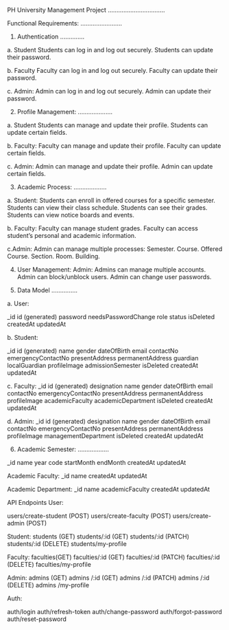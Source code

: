 PH University Management Project 
.................................

Functional Requirements: 
........................

1. Authentication
..............

a. Student 
Students can log in and log out securely.
Students can update their password.

b. Faculty
Faculty can log in and log out securely.
Faculty can update their password.

c. Admin:
Admin can log in and log out securely.
Admin can update their password.

2. Profile Management: 
....................

a. Student
Students can manage and update their profile.
Students can update certain fields.

b. Faculty:
Faculty can manage and update their profile.
Faculty can update certain fields.

c. Admin: 
Admin can manage and update their profile.
Admin can update certain fields.

3. Academic Process:
...................

a. Student:
Students can enroll in offered courses for a specific semester.
Students can view their class schedule.
Students can see their grades.
Students can view notice boards and events.

b. Faculty:
Faculty can manage student grades.
Faculty can access student’s personal and academic information.

c.Admin:
Admin can manage multiple processes:
Semester.
Course.
Offered Course.
Section.
Room.
Building.

4. User Management:
Admin:
Admins can manage multiple accounts.
Admin can block/unblock users.
Admin can change user passwords.




5. Data Model
...............

a. User:

_id
id (generated)
password
needsPasswordChange
role
status
isDeleted
createdAt
updatedAt


b. Student:

_id
id  (generated)
name
gender
dateOfBirth
email
contactNo
emergencyContactNo
presentAddress
permanentAddress
guardian
localGuardian
profileImage
admissionSemester
isDeleted
createdAt
updatedAt


c. Faculty:
_id
id  (generated)
designation
name
gender
dateOfBirth
email
contactNo
emergencyContactNo
presentAddress
permanentAddress
profileImage
academicFaculty
academicDepartment
isDeleted
createdAt
updatedAt



d. Admin:
_id
id  (generated)
designation
name
gender
dateOfBirth
email
contactNo
emergencyContactNo
presentAddress
permanentAddress
profileImage
managementDepartment
isDeleted
createdAt
updatedAt



6. Academic Semester:
..................

_id
name
year
code
startMonth
endMonth
createdAt
updatedAt


Academic Faculty:
_id
name
createdAt
updatedAt


Academic Department:
_id
name
academicFaculty
createdAt
updatedAt




API Endpoints
User:

users/create-student (POST)
users/create-faculty (POST)
users/create-admin (POST)


Student:
students (GET)
students/:id (GET)
students/:id (PATCH)
students/:id (DELETE)
students/my-profile

 
Faculty:
faculties(GET)
faculties/:id (GET)
faculties/:id (PATCH)
faculties/:id (DELETE)
faculties/my-profile

Admin:
admins (GET)
admins /:id (GET)
admins /:id (PATCH)
admins /:id (DELETE)
admins /my-profile

Auth:

auth/login
auth/refresh-token
auth/change-password
auth/forgot-password
auth/reset-password


